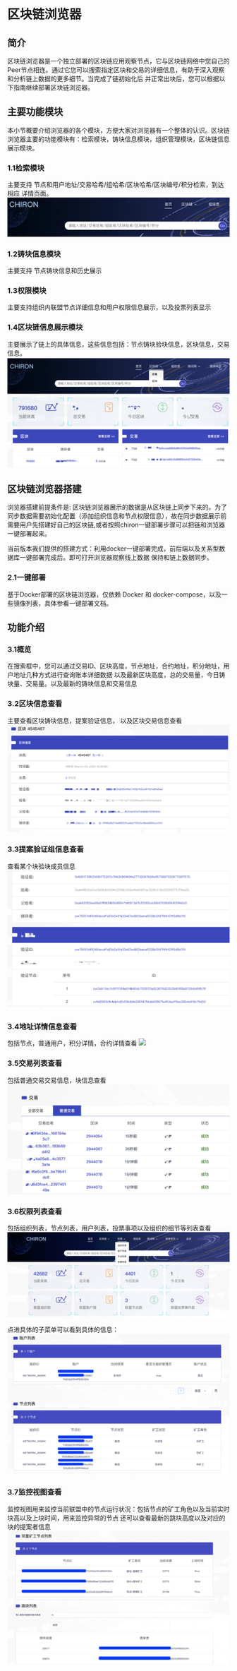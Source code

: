 # 区块链浏览器

## 简介

 区块链浏览器是一个独立部署的区块链应用观察节点，它与区块链网络中您自己的Peer节点相连。通过它您可以搜索指定区块和交易的详细信息，有助于深入观察和分析链上数据的更多细节。当完成了链初始化后 并正常出块后，您可以根据以下指南继续部署区块链浏览器。

## 主要功能模块

 本小节概要介绍浏览器的各个模块，方便大家对浏览器有一个整体的认识。区块链浏览器主要的功能模块有：检索模块，铸块信息模块，组织管理模块，区块链信息展示模块。

### 1.1检索模块
 主要支持 节点和用户地址/交易哈希/组哈希/区块哈希/区块编号/积分检索，到达相应 详情页面。
   ![](search.png)

### 1.2铸块信息模块
 主要支持 节点铸块信息和历史展示

### 1.3权限模块
 主要支持组织内联盟节点详细信息和用户权限信息展示，以及投票列表显示

### 1.4区块链信息展示模块
 主要展示了链上的具体信息，这些信息包括：节点铸块验块信息，区块信息，交易信息。
 ![](browser_block_info.png)

## 区块链浏览器搭建
 浏览器搭建前提条件是: 区块链浏览器展示的数据是从区块链上同步下来的。为了同步数据需要初始化配置（添加组织信息和节点权限信息），故在同步数据展示前需要用户先搭建好自己的区块链,或者按照chiron一键部署步骤可以把链和浏览器一键部署起来。

 当前版本我们提供的搭建方式：利用docker一键部署完成，前后端以及关系型数据库一键部署完成后。即可打开浏览器观察线上数据 保持和链上数据同步。

### 2.1一键部署
 基于Docker部署的区块链浏览器，仅依赖 Docker 和 docker-compose，以及一些镜像列表，具体参看一键部署文档。

## 功能介绍

### 3.1概览
 在搜索框中，您可以通过交易ID、区块高度，节点地址，合约地址，积分地址，用户地址几种方式进行查询账本详细数据
 以及最新区块高度，总的交易量，今日铸块量、交易量。以及最新的铸块信息和交易信息

### 3.2区块信息查看
 主要查看区块铸块信息，提案验证信息， 以及区块交易信息查看
  ![](block_info_simple.png)

### 3.3提案验证组信息查看
 查看某个块验块成员信息
 ![](pro_ver.png)

### 3.4地址详情信息查看 
  包括节点，普通用户，积分详情，合约详情查看
![](addressdeatil.png)

### 3.5交易列表查看
 包括普通交易交易信息，块信息查看
 ![](tran.png)

### 3.6权限列表查看
包括组织列表，节点列表，用户列表，投票事项以及组织的细节等列表查看
 ![](69070B02-F9B9-4D7A-BDE1-3839A1AF7307.png)

点进具体的子菜单可以看到具体的信息：
 ![](D675A06C-5C8A-42EB-BF0B-31ECCC0FF736.png)

### 3.7监控视图查看
监控视图用来监控当前联盟中的节点运行状况：包括节点的矿工角色以及当前实时块高以及上块时间，用来监控异常的节点
还可以查看最新的跳块高度以及对应的块的提案者信息
 ![](9281AD3D-5E81-48EC-BE1C-8127FF7DA02B.png)

